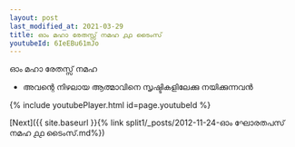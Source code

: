 ```yaml
---
layout: post
last_modified_at: 2021-03-29
title: ഓം മഹാ രേതസ്സ് നമഹ ൧൧ ടൈംസ്
youtubeId: 6IeEBu61mJo
---
```

 
 
 ഓം മഹാ രേതസ്സ് നമഹ 
 
 -  അവന്റെ നിഴലായ ആത്മാവിനെ സൃഷ്ടികളിലേക്കു നയിക്കുന്നവൻ 
 
  
 
  
 
 
 
 
 
 


{% include youtubePlayer.html id=page.youtubeId %}
 
[Next]({{ site.baseurl }}{% link  split1/_posts/2012-11-24-ഓം ഘോരതപസ് നമഹ ൧൧ ടൈംസ്.md%})
 
